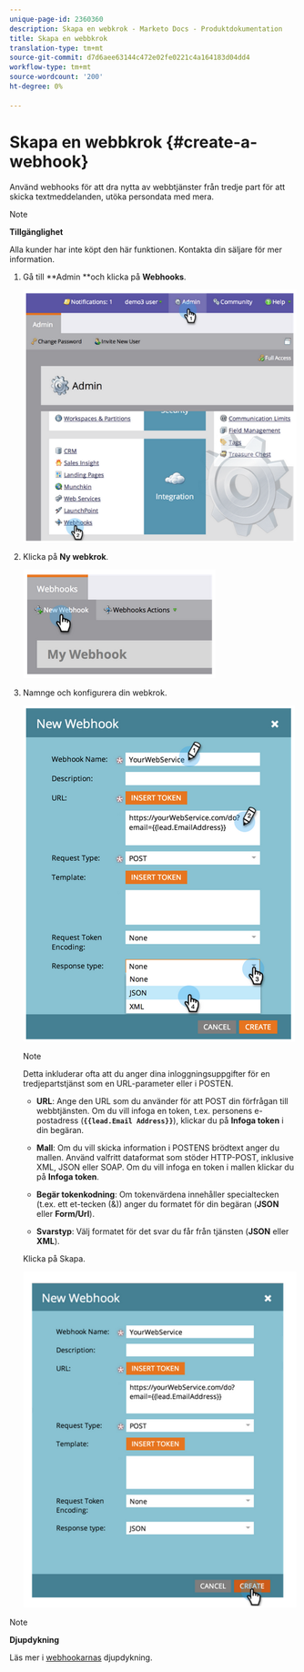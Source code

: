 ```yaml
---
unique-page-id: 2360360
description: Skapa en webkrok - Marketo Docs - Produktdokumentation
title: Skapa en webbkrok
translation-type: tm+mt
source-git-commit: d7d6aee63144c472e02fe0221c4a164183d04dd4
workflow-type: tm+mt
source-wordcount: '200'
ht-degree: 0%

---
```



# Skapa en webbkrok {#create-a-webhook}

Använd webhooks för att dra nytta av webbtjänster från tredje part för att skicka textmeddelanden, utöka persondata med mera.

>[!NOTE]
>
>**Tillgänglighet**
>
>Alla kunder har inte köpt den här funktionen. Kontakta din säljare för mer information.

1. Gå till **Admin **och klicka på **Webhooks**.

   ![](assets/image2014-9-24-14-3a52-3a57.png)

1. Klicka på **Ny webkrok**.

   ![](assets/image2014-9-24-14-3a53-3a9.png)

1. Namnge och konfigurera din webkrok.

   ![](assets/image2014-9-24-14-3a53-3a19.png)

   >[!NOTE]
   >
   >Detta inkluderar ofta att du anger dina inloggningsuppgifter för en tredjepartstjänst som en URL-parameter eller i POSTEN.

   * **URL**: Ange den URL som du använder för att POST din förfrågan till webbtjänsten. Om du vill infoga en token, t.ex. personens e-postadress (**`{{lead.Email Address}}`**), klickar du på **Infoga token** i din begäran.

   * **Mall**: Om du vill skicka information i POSTENS brödtext anger du mallen. Använd valfritt dataformat som stöder HTTP-POST, inklusive XML, JSON eller SOAP. Om du vill infoga en token i mallen klickar du på **Infoga token**.

   * **Begär tokenkodning**: Om tokenvärdena innehåller specialtecken (t.ex. ett et-tecken (&amp;)) anger du formatet för din begäran (**JSON** eller **Form/Url**).

   * **Svarstyp**: Välj formatet för det svar du får från tjänsten (**JSON** eller **XML**).

   Klicka på Skapa.

   ![](assets/image2014-9-24-14-3a53-3a35.png)

>[!NOTE]
>
>**Djupdykning**
>
>Läs mer i [webhookarnas](http://developers.marketo.com/documentation/webhooks/) djupdykning.

